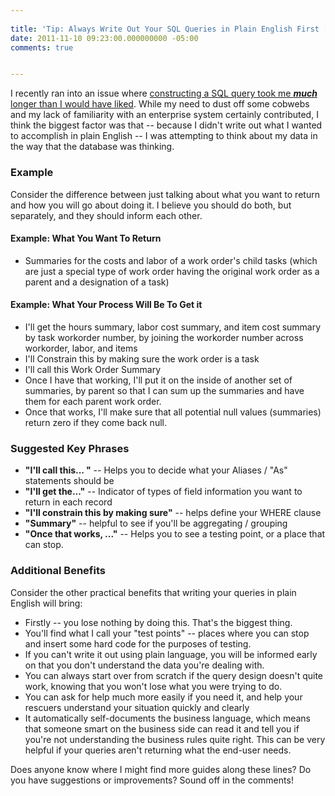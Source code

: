 ```yaml
---
 
title: 'Tip: Always Write Out Your SQL Queries in Plain English First [Field Notes]'
date: 2011-11-10 09:23:00.000000000 -05:00
comments: true


---
```

I recently ran into an issue where [constructing a SQL query took me ***much*** longer than I would have liked][SO Post]. While my need to dust off some cobwebs and my lack of familiarity with an enterprise system certainly contributed, I think the biggest factor was that -- because I didn't write out what I wanted to accomplish in plain English -- I was attempting to think about my data in the way that the database was thinking.

### Example
Consider the difference between just talking about what you want to return and how you will go about doing it. I believe you should do both, but separately, and they should inform each other.

#### Example: What You Want To Return
* Summaries for the costs and labor of a work order's child tasks (which are just a special type of work order having the original work order as a parent and a designation of a task)

#### Example: What Your Process Will Be To Get it
* I'll get the hours summary, labor cost summary, and item cost summary by task workorder number, by joining the workorder number across workorder, labor, and items
 * I'll Constrain this by making sure the work order is a task
 * I'll call this Work Order Summary
* Once I have that working, I'll put it on the inside of another set of summaries, by parent so that I can sum up the summaries and have them for each parent work order.
* Once that works, I'll make sure that all potential null values (summaries) return zero if they come back null.

### Suggested Key Phrases
* **"I'll call this... "** --  Helps you to decide what your Aliases / "As" statements should be
* **"I'll get the..."** -- Indicator of types of field information you want to return in each record
* **"I'll constrain this by making sure"** -- helps define your WHERE clause
* **"Summary"** -- helpful to see if you'll be aggregating / grouping
* **"Once that works, ..."** -- Helps you to see a testing point, or a place that can stop.

### Additional Benefits
Consider the other practical benefits that writing your queries in plain English will bring:

* Firstly -- you lose nothing by doing this. That's the biggest thing.
* You'll find what I call your "test points" -- places where you can stop and insert some hard code for the purposes of testing.
* If you can't write it out using plain language, you will be informed early on that you don't understand the data you're dealing with.
* You can always start over from scratch if the query design doesn't quite work, knowing that you won't lose what you were trying to do.
* You can ask for help much more easily if you need it, and help your rescuers understand your situation quickly and clearly
* It automatically self-documents the business language, which means that someone smart on the business side can read it and tell you if you're not understanding the business rules quite right. This can be very helpful if your queries aren't returning what the end-user needs.

Does anyone know where I might find more guides along these lines? Do you have suggestions or improvements? Sound off in the comments!

[SO Post]: http://stackoverflow.com/questions/8070694/query-help-totaling-parent-child-items/8081369#8081369